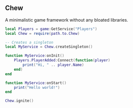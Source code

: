 ## Chew
A minimalistic game framework without any bloated libraries.

```lua
local Players = game:GetService("Players")
local Chew = require(path.to.Chew)

-- Creates a singleton
local MyService = Chew.createSingleton()

function MyService:onInit()
	Players.PlayerAdded:Connect(function(player)
		print("Hi, " .. player.Name)
	end)
end

function MyService:onStart()
	print("Hello world!")
end

Chew.ignite()
```
